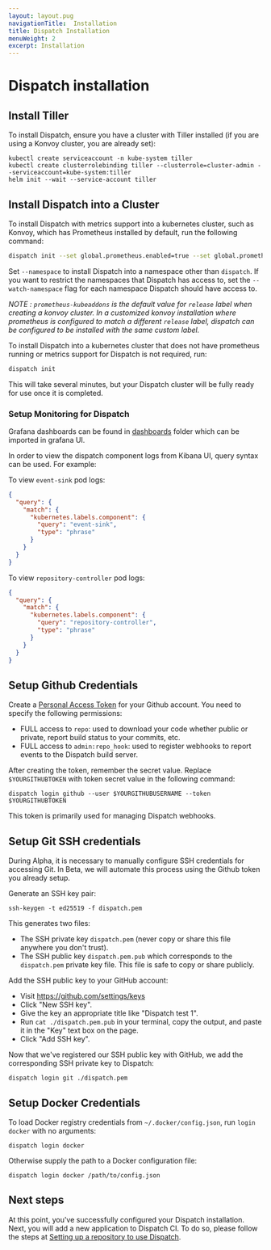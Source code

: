 ```yaml
---
layout: layout.pug
navigationTitle:  Installation
title: Dispatch Installation
menuWeight: 2
excerpt: Installation
---
```


# Dispatch installation

## Install Tiller

To install Dispatch, ensure you have a cluster with Tiller installed (if you are using a Konvoy cluster, you are already set):

```
kubectl create serviceaccount -n kube-system tiller
kubectl create clusterrolebinding tiller --clusterrole=cluster-admin --serviceaccount=kube-system:tiller
helm init --wait --service-account tiller
```

## Install Dispatch into a Cluster

To install Dispatch with metrics support into a kubernetes cluster, such as Konvoy, which has Prometheus installed by default, run the following command:
```bash
dispatch init --set global.prometheus.enabled=true --set global.prometheus.release=prometheus-kubeaddons
```

Set `--namespace` to install Dispatch into a namespace other than `dispatch`. If you want to restrict the namespaces that Dispatch has access to, set the `--watch-namespace` flag for each namespace Dispatch should have access to.

*NOTE : `prometheus-kubeaddons` is the default value for `release` label when creating a konvoy cluster. In a customized konvoy installation where prometheus is configured to match a different `release` label, dispatch can be configured to be installed with the same custom label.* 

To install Dispatch into a kubernetes cluster that does not have prometheus running or metrics support for Dispatch is not required, run:
```bash
dispatch init
```

This will take several minutes, but your Dispatch cluster will be fully ready for use once it is completed.

### Setup Monitoring for Dispatch

Grafana dashboards can be found in [dashboards](./dashboards) folder which can be imported in grafana UI.

In order to view the dispatch component logs from Kibana UI, query syntax can be used. For example: 

To view `event-sink` pod logs:
```json
{
  "query": {
    "match": {
      "kubernetes.labels.component": {
        "query": "event-sink",
        "type": "phrase"
      }
    }
  }
}
```

To view `repository-controller` pod logs:
```json
{
  "query": {
    "match": {
      "kubernetes.labels.component": {
        "query": "repository-controller",
        "type": "phrase"
      }
    }
  }
}
```

## Setup Github Credentials

Create a [Personal Access Token](https://github.com/settings/tokens) for your
Github account. You need to specify the following permissions:

* FULL access to `repo`: used to download your code whether public or private,
  report build status to your commits, etc.
* FULL access to `admin:repo_hook`: used to register webhooks to report events
  to the Dispatch build server.

After creating the token, remember the secret value. Replace `$YOURGITHUBTOKEN`
with token secret value in the following command:

```
dispatch login github --user $YOURGITHUBUSERNAME --token $YOURGITHUBTOKEN
```

This token is primarily used for managing Dispatch webhooks.

## Setup Git SSH credentials

During Alpha, it is necessary to manually configure SSH credentials for accessing Git. In Beta, we will automate this process using the Github token you already setup.

Generate an SSH key pair:

```
ssh-keygen -t ed25519 -f dispatch.pem
```

This generates two files:

* The SSH private key `dispatch.pem` (never copy or share this file anywhere you
  don't trust).
* The SSH public key `dispatch.pem.pub` which corresponds to the `dispatch.pem`
  private key file. This file is safe to copy or share publicly.

Add the SSH public key to your GitHub account:

* Visit https://github.com/settings/keys
* Click "New SSH key".
* Give the key an appropriate title like "Dispatch test 1".
* Run `cat ./dispatch.pem.pub` in your terminal, copy the output, and paste it in the "Key" text box on the page.
* Click "Add SSH key".

Now that we've registered our SSH public key with GitHub, we add the
corresponding SSH private key to Dispatch:

```
dispatch login git ./dispatch.pem
```

## Setup Docker Credentials

To load Docker registry credentials from `~/.docker/config.json`, run `login docker` with no arguments:

```
dispatch login docker
```

Otherwise supply the path to a Docker configuration file:

```
dispatch login docker /path/to/config.json
```

## Next steps

At this point, you've successfully configured your Dispatch installation. Next,
you will add a new application to Dispatch CI. To do so, please follow the steps
at [Setting up a repository to use Dispatch](./repo-setup.md).
